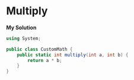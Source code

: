 # Multiply

**My Solution**
```C#
using System;

public class CustomMath {
    public static int multiply(int a, int b) {
        return a * b;
    }
}
```

